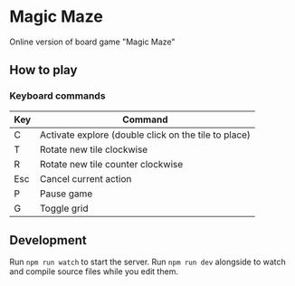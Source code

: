 # Magic Maze
Online version of board game "Magic Maze"

## How to play

### Keyboard commands

| Key | Command |
| --- | --- |
| C | Activate explore (double click on the tile to place) |
| T | Rotate new tile clockwise |
| R | Rotate new tile counter clockwise |
| Esc | Cancel current action |
| P | Pause game |
| G | Toggle grid |

## Development

Run `npm run watch` to start the server. Run `npm run dev` alongside to watch and compile source files while you edit them.
